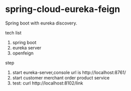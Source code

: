 # spring-cloud-eureka-feign
Spring boot with eureka discovery.

tech list
1. spring boot
2. eureka server
3. openfeign

step
1. start eureka-server,console url is http://localhost:8761/
2. start customer merchant order product service
3. test: curl http://localhost:8102/link
